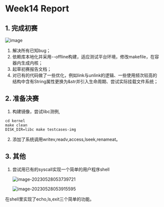# Week14 Report

## 1. 完成初赛
![image](https://github.com/chunchunyd/OSComp/assets/80908379/27ccd4ae-0ed8-465a-a7b5-89fd4c39db7f)

1. 解决所有已知bug；
2. 依赖库本地化并采用--offline构建，适应测试平台环境，修改makefile，在容器内生成内核；
3. 起草初赛报告文档；
4. 对已有的代码做了一些优化，例如link与unlink的逻辑、一些使用频次较高的结构中含有String属性更换为&str并引入生命周期、尝试实际挂载文件系统；

## 2. 准备决赛

1. 构建镜像，尝试libc测例,

```shell
cd kernel
make clean
DISK_DIR=libc make testcases-img
```

2. 添加了系统调用writev,readv,access,lseek,renameat。

## 3. 其他

1. 尝试用已有的syscall实现一个简单的用户程序shell

   ![image-20230528053739721](C:\Users\hawan\AppData\Roaming\Typora\typora-user-images\image-20230528053739721.png)

   ![image-20230528053915595](C:\Users\hawan\AppData\Roaming\Typora\typora-user-images\image-20230528053915595.png)

在shell里实现了echo,ls,exit三个简单的功能。
